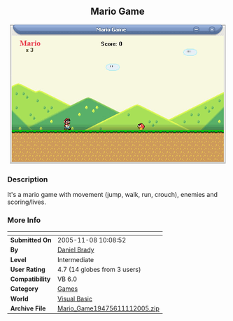 ﻿<div align="center">

## Mario Game

<img src="PIC20051111234422612.gif">
</div>

### Description

It's a mario game with movement (jump, walk, run, crouch), enemies and scoring/lives.
 
### More Info
 


<span>             |<span>
---                |---
**Submitted On**   |2005-11-08 10:08:52
**By**             |[Daniel Brady](https://github.com/Planet-Source-Code/PSCIndex/blob/master/ByAuthor/daniel-brady.md)
**Level**          |Intermediate
**User Rating**    |4.7 (14 globes from 3 users)
**Compatibility**  |VB 6\.0
**Category**       |[Games](https://github.com/Planet-Source-Code/PSCIndex/blob/master/ByCategory/games__1-38.md)
**World**          |[Visual Basic](https://github.com/Planet-Source-Code/PSCIndex/blob/master/ByWorld/visual-basic.md)
**Archive File**   |[Mario\_Game19475611112005\.zip](https://github.com/Planet-Source-Code/daniel-brady-mario-game__1-63233/archive/master.zip)








